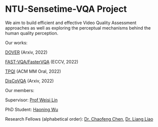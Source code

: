 # NTU-Sensetime-VQA Project

We aim to build efficient and effective Video Quality Assessment approaches as well as exploring the perceptual mechanisms behind the human quality perception.

Our works:

[DOVER](https://github.com/VideoQualityAssessment/DOVER) (Arxiv, 2022)

[FAST-VQA/FasterVQA](https://github.com/VideoQualityAssessment/FAST-VQA-and-FasterVQA) (ECCV, 2022)

[TPQI](https://github.com/uolmm/tpqi) (ACM MM Oral, 2022)

[DisCoVQA](https://github.com/VideoQualityAssessment/DisCoVQA) (Arxiv, 2022)

Our members:

Supervisor: [Prof Weisi Lin](https://personal.ntu.edu.sg/wslin/Home.html)

PhD Student: [Haoning Wu](https://github.com/teowu)

Research Fellows (alphabetical order): [Dr. Chaofeng Chen](https://chaofengc.github.io), [Dr. Liang Liao](https://liaoliang92.github.io/homepage/)
